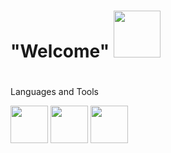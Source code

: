  # "Welcome" <img src="https://media4.giphy.com/media/65ATXZgKw9tKnJua1B/giphy.gif?cid=790b761117698cbe22d9817f75a804003a144b464dc45202&rid=giphy.gif&ct=g" width="75px">


#

Languages and Tools

<div width="300px" height="300px" background"red"></div>
<code><img height="60" src="https://cdn.pixabay.com/photo/2015/04/23/17/41/javascript-736400_960_720.png"></code>
<code><img height="60" src="https://cdn-icons-png.flaticon.com/512/174/174854.png"></code>
<code><img height="60"src="https://cdn.pixabay.com/photo/2017/08/05/11/16/logo-2582747_1280.png"></code>

